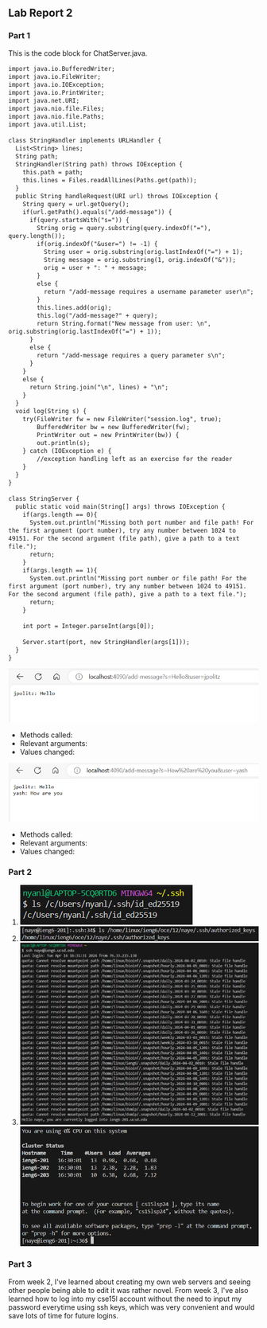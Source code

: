 ## Lab Report 2
### Part 1
This is the code block for ChatServer.java.
```
import java.io.BufferedWriter;
import java.io.FileWriter;
import java.io.IOException;
import java.io.PrintWriter;
import java.net.URI;
import java.nio.file.Files;
import java.nio.file.Paths;
import java.util.List;

class StringHandler implements URLHandler {
  List<String> lines;
  String path;
  StringHandler(String path) throws IOException {
    this.path = path;
    this.lines = Files.readAllLines(Paths.get(path));
  }
  public String handleRequest(URI url) throws IOException {
    String query = url.getQuery();
    if(url.getPath().equals("/add-message")) {
      if(query.startsWith("s=")) {
        String orig = query.substring(query.indexOf("="), query.length());
        if(orig.indexOf("&user=") != -1) {
          String user = orig.substring(orig.lastIndexOf("=") + 1);
          String message = orig.substring(1, orig.indexOf("&")); 
          orig = user + ": " + message; 
        } 
        else {
          return "/add-message requires a username parameter user\n";
        }
        this.lines.add(orig);
        this.log("/add-message?" + query);
        return String.format("New message from user: \n", orig.substring(orig.lastIndexOf("=") + 1));
      }
      else {
        return "/add-message requires a query parameter s\n";
      }
    }
    else {
      return String.join("\n", lines) + "\n";
    }
  }
  void log(String s) {
    try(FileWriter fw = new FileWriter("session.log", true);
        BufferedWriter bw = new BufferedWriter(fw);
        PrintWriter out = new PrintWriter(bw)) {
        out.println(s);
    } catch (IOException e) {
        //exception handling left as an exercise for the reader
    }
  }
}

class StringServer {
  public static void main(String[] args) throws IOException {
    if(args.length == 0){
      System.out.println("Missing both port number and file path! For the first argument (port number), try any number between 1024 to 49151. For the second argument (file path), give a path to a text file.");
      return;
    }
    if(args.length == 1){
      System.out.println("Missing port number or file path! For the first argument (port number), try any number between 1024 to 49151. For the second argument (file path), give a path to a text file.");
      return;
    }

    int port = Integer.parseInt(args[0]);

    Server.start(port, new StringHandler(args[1]));
  }
}
```
![Image](1.png)
* Methods called:
* Relevant arguments:
* Values changed:
  
![Image](2.png)
* Methods called:
* Relevant arguments:
* Values changed:

### Part 2
1. ![Image](3.png)
2. ![Image](4.png)
3. ![Image](5.png)![Image](6.png)

### Part 3
From week 2, I've learned about creating my own web servers and seeing other people being able to edit it was rather novel. From week 3, I've also learned how to log into my cse15l account without the need to input my password everytime using ssh keys, which was very convenient and would save lots of time for future logins. 
